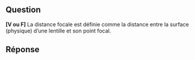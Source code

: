## Question

**[V ou F]** La distance focale est définie comme la distance entre la surface (physique) d’une lentille et son point focal.

## Réponse

